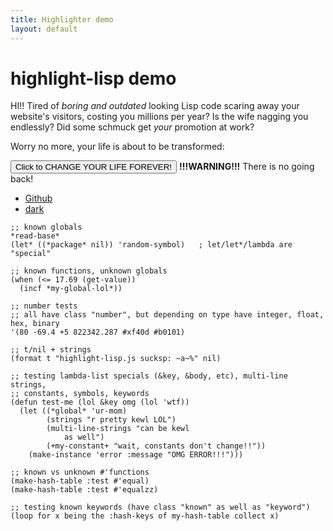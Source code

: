 ```yaml
---
title: Highlighter demo
layout: default
---
```


highlight-lisp demo
===================

HI!! Tired of *boring and outdated* looking Lisp code scaring away your website's
visitors, costing you millions per year? Is the wife nagging you endlessly? Did
some schmuck get *your* promotion at work?

Worry no more, your life is about to be transformed:

<input
 type="button"
 value="Click to CHANGE YOUR LIFE FOREVER!"
 id="highlight_btn"
 onclick="do_highlight();"
/> **!!!WARNING!!!** There is no going back!

<script type="text/javascript">
function do_highlight() {
    HighlightLisp.highlight_auto();
    document.getElementById('highlight_btn').disabled=true;
}
function switch_theme(name) {
    var style = document.getElementById('hl-theme');
    if(!style) return;
    style.href = '/highlight-lisp/js/highlight-lisp/themes/'+name+'.css';
}
</script>

<ul class="themes">
    <li><a href="#github" onclick="switch_theme('github');">Github</a></li>
    <li><a href="#dark" onclick="switch_theme('dark');">dark</a></li>
</ul>

<pre><code class="lisp">;; known globals
*read-base*
(let* ((*package* nil)) 'random-symbol)   ; let/let*/lambda are "special"

;; known functions, unknown globals
(when (<= 17.69 (get-value))
  (incf *my-global-lol*))

;; number tests
;; all have class "number", but depending on type have integer, float, hex, binary
'(80 -69.4 +5 822342.287 #xf40d #b0101)

;; t/nil + strings
(format t "highlight-lisp.js sucksp: ~a~%" nil)

;; testing lambda-list specials (&key, &body, etc), multi-line strings,
;; constants, symbols, keywords
(defun test-me (lol &key omg (lol 'wtf))
  (let ((*global* 'ur-mom)
        (strings "r pretty kewl LOL")
        (multi-line-strings "can be kewl
            as well")
        (+my-constant+ "wait, constants don't change!!"))
    (make-instance 'error :message "OMG ERROR!!!")))

;; known vs unknown #'functions
(make-hash-table :test #'equal)
(make-hash-table :test #'equalzz)

;; testing known keywords (have class "known" as well as "keyword")
(loop for x being the :hash-keys of my-hash-table collect x)</code></pre>

